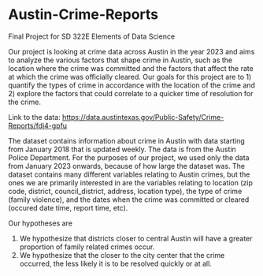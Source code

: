 # Austin-Crime-Reports
Final Project for SD 322E Elements of Data Science

Our project is looking at crime data across Austin in the year 2023 and aims to analyze the various factors that shape crime in Austin, such as the location where the crime was committed and the factors that affect the rate at which the crime was officially cleared. Our goals for this project are to 1) quantify the types of crime in accordance with the location of the crime and 2) explore the factors that could correlate to a quicker time of resolution for the crime. 

Link to the data: https://data.austintexas.gov/Public-Safety/Crime-Reports/fdj4-gpfu 

The dataset contains information about crime in Austin with data starting from January 2018 that is updated weekly. The data is from the Austin Police Department. For the purposes of our project, we used only the data from January 2023 onwards, because of how large the dataset was. The dataset contains many different variables relating to Austin crimes, but the ones we are primarily interested in are the variables relating to location (zip code, district, council_district, address, location type), the type of crime (family violence), and the dates when the crime was committed or cleared (occured date time, report time, etc). 

Our hypotheses are 
  1) We hypothesize that districts closer to central Austin will have a greater proportion of family related crimes occur. 
  2) We hypothesize that the closer to the city center that the crime occurred, the less likely it is to be resolved quickly or at all. 


